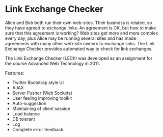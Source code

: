 # Link Exchange Checker

Alice and Bob both run their own web-sites. Their business is related, so they have agreed to exchange links. An agreement is OK, but how to make sure that this agreement is working? Web sites get more and more complex every day, plus Alice may be running several sites and has made agreements with many other web-site owners to exchange links. The Link Exchange Checker provides automated way to check for link exchanges.

The Link Exchange Checker (LECh) was developed as an assignment for the course Advanced Web Technology in 2011.

Features:
* Twitter Bootstrap style UI
* AJAX
* Server Pusher (Web Sockets)
* User feeling improving toolkit
* Auto-suggestion
* Maintaining of client session
* Load balance
* DB tolerant
* Log
* Complete error feedback
